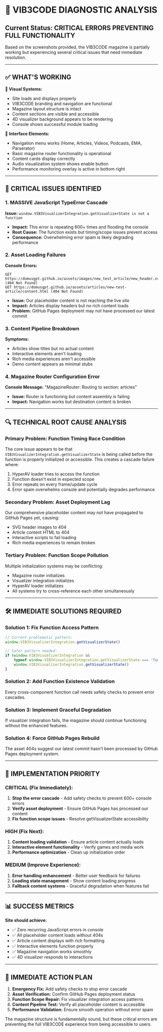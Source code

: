 # 🚨 VIB3CODE DIAGNOSTIC ANALYSIS

## Current Status: CRITICAL ERRORS PREVENTING FULL FUNCTIONALITY

Based on the screenshots provided, the VIB3CODE magazine is partially working but experiencing several critical issues that need immediate resolution.

---

## ✅ WHAT'S WORKING

**🎨 Visual Systems:**
- Site loads and displays properly
- VIB3CODE branding and navigation are functional
- Magazine layout structure is intact
- Content sections are visible and accessible
- 4D visualizer background appears to be rendering
- Console shows successful module loading

**📱 Interface Elements:**
- Navigation menu works (Home, Articles, Videos, Podcasts, EMA, Parserator)
- Basic magazine router functionality is operational
- Content cards display correctly
- Audio visualization system shows enable button
- Performance monitoring overlay is active in bottom right

---

## 🔴 CRITICAL ISSUES IDENTIFIED

### 1. **MASSIVE JavaScript TypeError Cascade**
**Issue:** `window.VIB3VisualizerIntegration.getVisualizerState is not a function`
- **Impact:** This error is repeating 600+ times and flooding the console
- **Root Cause:** The function exists but timing/scope issues prevent access
- **Consequence:** Overwhelming error spam is likely degrading performance

### 2. **Asset Loading Failures** 
**Console Errors:**
```
GET https://domusgpt.github.io/assets/images/new_test_article/new_header.svg (404 Not Found)
GET https://domusgpt.github.io/assets/articles/new-test-article/content.html (404 Not Found)
```
- **Issue:** Our placeholder content is not reaching the live site
- **Impact:** Articles display headers but no rich content loads
- **Problem:** GitHub Pages deployment may not have processed our latest commit

### 3. **Content Pipeline Breakdown**
**Symptoms:**
- Articles show titles but no actual content
- Interactive elements aren't loading
- Rich media experiences aren't accessible
- Demo content appears as minimal stubs

### 4. **Magazine Router Configuration Error**
**Console Message:** "MagazineRouter: Routing to section: articles"
- **Issue:** Router is functioning but content assembly is failing
- **Impact:** Navigation works but destination content is broken

---

## 🔍 TECHNICAL ROOT CAUSE ANALYSIS

### **Primary Problem: Function Timing Race Condition**
The core issue appears to be that `VIB3VisualizerIntegration.getVisualizerState` is being called before the function is properly initialized or accessible. This creates a cascade failure where:

1. HyperAV loader tries to access the function
2. Function doesn't exist in expected scope
3. Error repeats on every frame/update cycle
4. Error spam overwhelms console and potentially degrades performance

### **Secondary Problem: Asset Deployment Lag**
Our comprehensive placeholder content may not have propagated to GitHub Pages yet, causing:
- SVG header images to 404
- Article content HTML to 404  
- Interactive scripts to fail loading
- Rich media experiences to remain broken

### **Tertiary Problem: Function Scope Pollution**
Multiple initialization systems may be conflicting:
- Magazine router initializes
- Visualizer integration initializes  
- HyperAV loader initializes
- All systems try to cross-reference each other simultaneously

---

## 🛠️ IMMEDIATE SOLUTIONS REQUIRED

### **Solution 1: Fix Function Access Pattern**
```javascript
// Current problematic pattern:
window.VIB3VisualizerIntegration.getVisualizerState()

// Safer pattern needed:
if (window.VIB3VisualizerIntegration && 
    typeof window.VIB3VisualizerIntegration.getVisualizerState === 'function') {
    window.VIB3VisualizerIntegration.getVisualizerState()
}
```

### **Solution 2: Add Function Existence Validation**
Every cross-component function call needs safety checks to prevent error cascades.

### **Solution 3: Implement Graceful Degradation**
If visualizer integration fails, the magazine should continue functioning without the enhanced features.

### **Solution 4: Force GitHub Pages Rebuild**
The asset 404s suggest our latest commit hasn't been processed by GitHub Pages deployment system.

---

## 🎯 IMPLEMENTATION PRIORITY

### **CRITICAL (Fix Immediately):**
1. **Stop the error cascade** - Add safety checks to prevent 600+ console errors
2. **Verify asset deployment** - Ensure GitHub Pages has processed our content
3. **Fix function scope issues** - Resolve getVisualizerState accessibility

### **HIGH (Fix Next):**
1. **Content loading validation** - Ensure article content actually loads
2. **Interactive element functionality** - Verify games and media work
3. **Performance optimization** - Clean up initialization order

### **MEDIUM (Improve Experience):**
1. **Error handling enhancement** - Better user feedback for failures
2. **Loading state management** - Show content loading progress
3. **Fallback content systems** - Graceful degradation when features fail

---

## 📊 SUCCESS METRICS

**Site should achieve:**
- ✅ Zero recurring JavaScript errors in console
- ✅ All placeholder content loads without 404s
- ✅ Article content displays with rich formatting
- ✅ Interactive elements function properly
- ✅ Magazine navigation works smoothly
- ✅ 4D visualizer responds to interactions

---

## 🚀 IMMEDIATE ACTION PLAN

1. **Emergency Fix:** Add safety checks to stop error cascade
2. **Asset Verification:** Confirm GitHub Pages deployment status
3. **Function Scope Repair:** Fix visualizer integration access patterns
4. **Content Pipeline Test:** Verify all placeholder content is accessible
5. **Performance Validation:** Ensure smooth operation without error spam

The magazine structure is fundamentally sound, but these critical errors are preventing the full VIB3CODE experience from being accessible to users.